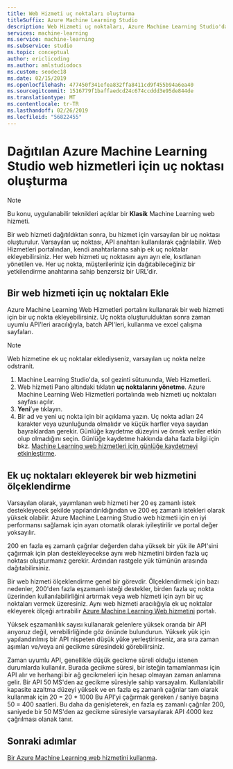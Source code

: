 ```yaml
---
title: Web Hizmeti uç noktaları oluşturma
titleSuffix: Azure Machine Learning Studio
description: Web Hizmeti uç noktaları, Azure Machine Learning Studio'da oluşturun. Her web hizmeti uç noktasını ayrı ayrı ele, kısıtlanan yönetilen ve.
services: machine-learning
ms.service: machine-learning
ms.subservice: studio
ms.topic: conceptual
author: ericlicoding
ms.author: amlstudiodocs
ms.custom: seodec18
ms.date: 02/15/2019
ms.openlocfilehash: 477450f341efea832ffa8411cd9f455b94a6ea40
ms.sourcegitcommit: 1516779f1baffaedcd24c674ccddd3e95de844de
ms.translationtype: MT
ms.contentlocale: tr-TR
ms.lasthandoff: 02/26/2019
ms.locfileid: "56822455"
---
```

# <a name="create-endpoints-for-deployed-azure-machine-learning-studio-web-services"></a>Dağıtılan Azure Machine Learning Studio web hizmetleri için uç noktası oluşturma

> [!NOTE]
> Bu konu, uygulanabilir teknikleri açıklar bir **Klasik** Machine Learning web hizmeti.

Bir web hizmeti dağıtıldıktan sonra, bu hizmet için varsayılan bir uç noktası oluşturulur. Varsayılan uç noktası, API anahtarı kullanılarak çağrılabilir. Web Hizmetleri portalından, kendi anahtarlarına sahip ek uç noktalar ekleyebilirsiniz.
Her web hizmeti uç noktasını ayrı ayrı ele, kısıtlanan yönetilen ve. Her uç nokta, müşterileriniz için dağıtabileceğiniz bir yetkilendirme anahtarına sahip benzersiz bir URL'dir.

## <a name="add-endpoints-to-a-web-service"></a>Bir web hizmeti için uç noktaları Ekle

Azure Machine Learning Web Hizmetleri portalını kullanarak bir web hizmeti için bir uç nokta ekleyebilirsiniz. Uç nokta oluşturulduktan sonra zaman uyumlu API'leri aracılığıyla, batch API'leri, kullanma ve excel çalışma sayfaları.

> [!NOTE]
> Web hizmetine ek uç noktalar eklediyseniz, varsayılan uç nokta nelze odstranit.

1. Machine Learning Studio'da, sol gezinti sütununda, Web Hizmetleri.
2. Web hizmeti Pano altındaki tıklatın **uç noktalarını yönetme**. Azure Machine Learning Web Hizmetleri portalında web hizmeti uç noktaları sayfası açılır.
3. **Yeni**’ye tıklayın.
4. Bir ad ve yeni uç nokta için bir açıklama yazın. Uç nokta adları 24 karakter veya uzunluğunda olmalıdır ve küçük harfler veya sayıdan bayraklardan gerekir. Günlüğe kaydetme düzeyini ve örnek veriler etkin olup olmadığını seçin. Günlüğe kaydetme hakkında daha fazla bilgi için bkz. [Machine Learning web hizmetleri için günlüğe kaydetmeyi etkinleştirme](web-services-logging.md).

## <a id="scaling"></a> Ek uç noktaları ekleyerek bir web hizmetini ölçeklendirme

Varsayılan olarak, yayımlanan web hizmeti her 20 eş zamanlı istek destekleyecek şekilde yapılandırıldığından ve 200 eş zamanlı istekleri olarak yüksek olabilir. Azure Machine Learning Studio web hizmeti için en iyi performansı sağlamak için ayarı otomatik olarak iyileştirilir ve portal değer yoksayılır.

200 en fazla eş zamanlı çağrılar değerden daha yüksek bir yük ile API'sini çağırmak için plan destekleyecekse aynı web hizmetini birden fazla uç noktası oluşturmanız gerekir. Ardından rastgele yük tümünün arasında dağıtabilirsiniz.

Bir web hizmeti ölçeklendirme genel bir görevdir. Ölçeklendirmek için bazı nedenler, 200'den fazla eşzamanlı isteği destekler, birden fazla uç nokta üzerinden kullanılabilirliğini artırmak veya web hizmeti için ayrı bir uç noktaları vermek üzeresiniz. Aynı web hizmeti aracılığıyla ek uç noktalar ekleyerek ölçeği artırabilir [Azure Machine Learning Web hizmetini](https://services.azureml.net/) portalı.

Yüksek eşzamanlılık sayısı kullanarak gelenlere yüksek oranda bir API arıyoruz değil, verebilirliğinde göz önünde bulundurun. Yüksek yük için yapılandırılmış bir API nispeten düşük yüke yerleştirirseniz, ara sıra zaman aşımları ve/veya ani gecikme süresindeki görebilirsiniz.

Zaman uyumlu API, genellikle düşük gecikme süreli olduğu istenen durumlarda kullanılır. Burada gecikme süresi, bir isteğin tamamlanması için API alır ve herhangi bir ağ gecikmeleri için hesap olmayan zaman anlamına gelir. Bir API 50 MS'den az gecikme süresiyle sahip varsayalım. Kullanılabilir kapasite azaltma düzeyi yüksek ve en fazla eş zamanlı çağrılar tam olarak kullanmak için 20 = 20 * 1000 Bu API'yi çağırmak gereken / saniye başına 50 = 400 saatleri. Bu daha da genişleterek, en fazla eş zamanlı çağrılar 200, saniyede bir 50 MS'den az gecikme süresiyle varsayılarak API 4000 kez çağrılması olanak tanır.

## <a name="next-steps"></a>Sonraki adımlar

[Bir Azure Machine Learning web hizmetini kullanma](consume-web-services.md).
